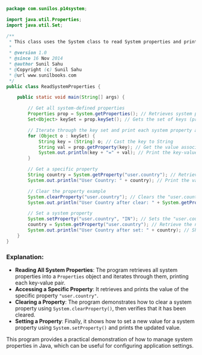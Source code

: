 
```java
package com.sunilos.p14system;

import java.util.Properties;
import java.util.Set;

/**
 * This class uses the System class to read System properties and print them.
 * 
 * @version 1.0
 * @since 16 Nov 2014
 * @author Sunil Sahu
 * @Copyright (c) Sunil Sahu
 * @url www.sunilbooks.com
 */
public class ReadSystemProperties {

    public static void main(String[] args) {

        // Get all system-defined properties
        Properties prop = System.getProperties(); // Retrieves system properties as a Properties object
        Set<Object> keySet = prop.keySet(); // Gets the set of keys (property names)

        // Iterate through the key set and print each system property and its value
        for (Object o : keySet) {
            String key = (String) o; // Cast the key to String
            String val = prop.getProperty(key); // Get the value associated with the key
            System.out.println(key + "=" + val); // Print the key-value pair
        }

        // Get a specific property
        String country = System.getProperty("user.country"); // Retrieves the value of the "user.country" property
        System.out.println("User Country: " + country); // Print the value

        // Clear the property example
        System.clearProperty("user.country"); // Clears the "user.country" property
        System.out.println("User Country after clear: " + System.getProperty("user.country")); // Should print null

        // Set a system property
        System.setProperty("user.country", "IN"); // Sets the "user.country" property to "IN"
        country = System.getProperty("user.country"); // Retrieve the newly set value
        System.out.println("User Country after set: " + country); // Should print "IN"
    }
}
```

### Explanation:
- **Reading All System Properties**: The program retrieves all system properties into a `Properties` object and iterates through them, printing each key-value pair.
- **Accessing a Specific Property**: It retrieves and prints the value of the specific property `"user.country"`.
- **Clearing a Property**: The program demonstrates how to clear a system property using `System.clearProperty()`, then verifies that it has been cleared.
- **Setting a Property**: Finally, it shows how to set a new value for a system property using `System.setProperty()` and prints the updated value.

This program provides a practical demonstration of how to manage system properties in Java, which can be useful for configuring application settings.
